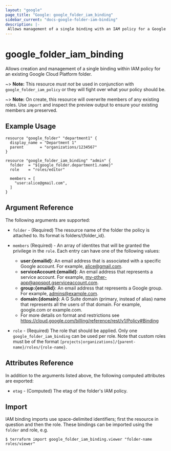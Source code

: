 ```yaml
---
layout: "google"
page_title: "Google: google_folder_iam_binding"
sidebar_current: "docs-google-folder-iam-binding"
description: |-
 Allows management of a single binding with an IAM policy for a Google Cloud Platform folder.
---
```


# google\_folder\_iam\_binding

Allows creation and management of a single binding within IAM policy for
an existing Google Cloud Platform folder.

~> **Note:** This resource _must not_ be used in conjunction with
   `google_folder_iam_policy` or they will fight over what your policy
   should be.

~> **Note:** On create, this resource will overwrite members of any existing roles.
    Use `import` and inspect the preview output to ensure
    your existing members are preserved.

## Example Usage

```hcl
resource "google_folder" "department1" {
  display_name = "Department 1"
  parent       = "organizations/1234567"
}

resource "google_folder_iam_binding" "admin" {
  folder  = "${google_folder.department1.name}"
  role    = "roles/editor"

  members = [
    "user:alice@gmail.com",
  ]
}
```

## Argument Reference

The following arguments are supported:

* `folder` - (Required) The resource name of the folder the policy is attached to. Its format is folders/{folder_id}.

* `members` (Required) - An array of identites that will be granted the privilege in the `role`.
  Each entry can have one of the following values:
  * **user:{emailid}**: An email address that is associated with a specific Google account. For example, alice@gmail.com.
  * **serviceAccount:{emailid}**: An email address that represents a service account. For example, my-other-app@appspot.gserviceaccount.com.
  * **group:{emailid}**: An email address that represents a Google group. For example, admins@example.com.
  * **domain:{domain}**: A G Suite domain (primary, instead of alias) name that represents all the users of that domain. For example, google.com or example.com.
  * For more details on format and restrictions see https://cloud.google.com/billing/reference/rest/v1/Policy#Binding

* `role` - (Required) The role that should be applied. Only one
    `google_folder_iam_binding` can be used per role. Note that custom roles must be of the format
    `[projects|organizations]/{parent-name}/roles/{role-name}`.

## Attributes Reference

In addition to the arguments listed above, the following computed attributes are
exported:

* `etag` - (Computed) The etag of the folder's IAM policy.

## Import

IAM binding imports use space-delimited identifiers; first the resource in question and then the role.  These bindings can be imported using the `folder` and role, e.g.

```
$ terraform import google_folder_iam_binding.viewer "folder-name roles/viewer"
```
